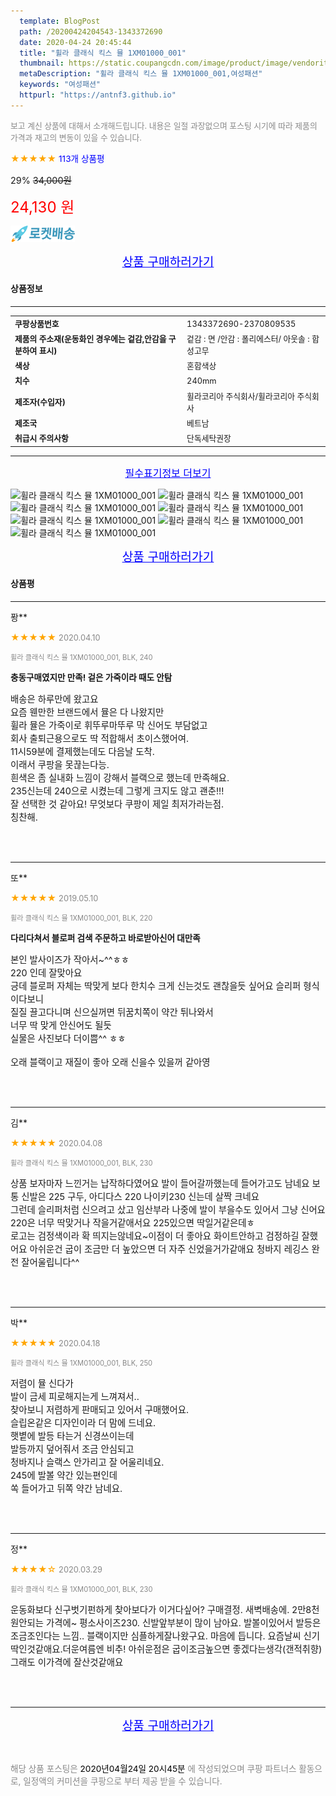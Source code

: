 ```yaml
---
  template: BlogPost
  path: /20200424204543-1343372690
  date: 2020-04-24 20:45:44
  title: "휠라 클래식 킥스 뮬 1XM01000_001"
  thumbnail: https://static.coupangcdn.com/image/product/image/vendoritem/2019/03/12/4404168781/4c59f273-6678-48c7-8ff7-19fcde74379f.jpg
  metaDescription: "휠라 클래식 킥스 뮬 1XM01000_001,여성패션"
  keywords: "여성패션"
  httpurl: "https://antnf3.github.io"
---
```

  
<span style="color: #888;font-size:0.8rem">보고 계신 상품에 대해서 소개해드립니다.
내용은 일절 과장없으며 포스팅 시기에 따라 제품의 가격과 재고의 변동이 있을 수 있습니다.</span>
  
<span style="color: orange;">★★★★★</span> <span style="color: blue;font-size: 0.85rem;">113개 상품평</span>

<span style="font-size: 0.9rem">29%</span> <span style="font-size: 0.9rem">~~34,000원~~</span>

<span style="color: red;font-size: 1.5rem;">24,130 원</span>

![로켓배송](/assets/rocket_logo.png)

<p align="center"><a href="http://me2.do/5iY5JrvH" style="font-size: 1.2rem; color: blue;">상품 구매하러가기</a></p>

#### 상품정보

---

|                  |                       |
| ---------------- | --------------------- |
| **<span style="font-size:0.8rem;">쿠팡상품번호</span>** | <span style="font-size:0.8rem;">1343372690-2370809535</span> |
| **<span style="font-size:0.8rem;">제품의 주소재(운동화인 경우에는 겉감,안감을 구분하여 표시)</span>**    | <span style="font-size:0.8rem;">겉감 : 면 /안감 : 폴리에스터/ 아웃솔 : 합성고무</span>        |
| **<span style="font-size:0.8rem;">색상</span>**    | <span style="font-size:0.8rem;">혼합색상</span>        |
| **<span style="font-size:0.8rem;">치수</span>**    | <span style="font-size:0.8rem;">240mm</span>        |
| **<span style="font-size:0.8rem;">제조자(수입자)</span>**    | <span style="font-size:0.8rem;">휠라코리아 주식회사/휠라코리아 주식회사</span>        |
| **<span style="font-size:0.8rem;">제조국</span>**    | <span style="font-size:0.8rem;">베트남</span>        |
| **<span style="font-size:0.8rem;">취급시 주의사항</span>**    | <span style="font-size:0.8rem;">단독세탁권장</span>        |



---

<p align="center"><a href="http://me2.do/5iY5JrvH" style="font-size: 1rem; color: blue;">필수표기정보 더보기</a></p>

![휠라 클래식 킥스 뮬 1XM01000_001](http://thumbnail9.coupangcdn.com/thumbnails/remote/q89/image/retail/images/2020/03/03/14/3/c2c82c2d-7b3d-4061-9bfb-b278f17119be.jpg)
![휠라 클래식 킥스 뮬 1XM01000_001](http://thumbnail7.coupangcdn.com/thumbnails/remote/q89/image/retail/images/2020/02/28/13/1/e9330b16-0847-4861-b442-53b42b007794.jpg)
![휠라 클래식 킥스 뮬 1XM01000_001](http://thumbnail6.coupangcdn.com/thumbnails/remote/q89/image/retail/images/2020/02/28/13/3/ccd0fb35-8f46-4dd4-8e3d-4895721b2d84.jpg)
![휠라 클래식 킥스 뮬 1XM01000_001](http://thumbnail10.coupangcdn.com/thumbnails/remote/q89/image/retail/images/2020/02/28/13/5/b4c4adcf-5218-4d73-bd08-7feda0439cf8.jpg)
![휠라 클래식 킥스 뮬 1XM01000_001](http://thumbnail8.coupangcdn.com/thumbnails/remote/q89/image/retail/images/2020/02/28/13/2/91763882-b081-482d-b63e-209c8da5e6fd.jpg)
![휠라 클래식 킥스 뮬 1XM01000_001](http://thumbnail10.coupangcdn.com/thumbnails/remote/q89/image/retail/images/2020/02/28/13/0/49e14478-ed3c-4abf-9ace-a2c31a7c3ab4.jpg)
![휠라 클래식 킥스 뮬 1XM01000_001](http://thumbnail9.coupangcdn.com/thumbnails/remote/q89/image/retail/images/2020/02/28/13/4/f38e815c-c114-48d5-8a90-4a255b3919a1.jpg)

<p align="center"><a href="http://me2.do/5iY5JrvH" style="font-size: 1.2rem; color: blue;">상품 구매하러가기</a></p>

#### 상품평
  
---
  
퐝**
    
<span style="color: orange;">★★★★★</span> <span style="font-size:0.8rem;color: #888;">2020.04.10</span>
    
<span style="color: #888;font-size:0.7rem">휠라 클래식 킥스 뮬 1XM01000_001, BLK, 240</span>
    
<span style="font-size:0.85rem">**충동구매였지만 만족! 겉은 가죽이라 때도 안탐**</span>
    
<span style="font-size: 0.9rem;">배송은 하루만에 왔고요<br/>요즘 웬만한 브랜드에서 뮬은 다 나왔지만<br/>휠라 뮬은 가죽이로 휘뚜루마뚜루 막 신어도 부담없고<br/>회사 출퇴근용으로도 딱 적합해서 초이스했어여.<br/>11시59분에 결제했는데도 다음날 도착.<br/>이래서 쿠팡을 못끊는다능.<br/>흰색은 좀 실내화 느낌이 강해서 블랙으로 했는데 만족해요.<br/>235신는데 240으로 시켰는데 그렇게 크지도 않고 괜춘!!!<br/>잘 선택한 것 같아요! 무엇보다 쿠팡이 제일 최저가라는점.<br/>칭찬해.</span>
    
<br>
<br>

---
  
또**
    
<span style="color: orange;">★★★★★</span> <span style="font-size:0.8rem;color: #888;">2019.05.10</span>
    
<span style="color: #888;font-size:0.7rem">휠라 클래식 킥스 뮬 1XM01000_001, BLK, 220</span>
    
<span style="font-size:0.85rem">**다리다쳐서  블로퍼 검색 주문하고 바로받아신어 대만족**</span>
    
<span style="font-size: 0.9rem;">본인 발사이즈가 작아서~^^ㅎㅎ<br/>220 인데 잘맞아요<br/>긍데 블로퍼 자체는 딱맞게 보다 한치수 크게 신는것도 괜찮을듯 싶어요 슬리퍼 형식이다보니<br/>질질 끌고다니며 신으실꺼면 뒤꿈치쪽이 약간 튀나와서<br/>너무 딱 맞게 안신어도 될듯<br/>실물은 사진보다 더이쁨^^ ㅎㅎ<br/><br/>오래 블랙이고 재질이 좋아 오래 신을수 있을꺼 같아영</span>
    
<br>
<br>

---
  
김**
    
<span style="color: orange;">★★★★★</span> <span style="font-size:0.8rem;color: #888;">2020.04.08</span>
    
<span style="color: #888;font-size:0.7rem">휠라 클래식 킥스 뮬 1XM01000_001, BLK, 230</span>
    

    
<span style="font-size: 0.9rem;">상품 보자마자 느낀거는 납작하다였어요 발이 들어갈까했는데 들어가고도 남네요 보통 신발은 225 구두, 아디다스 220 나이키230 신는데 살짝 크네요<br/>그런데 슬리퍼처럼 신으려고 샀고 임산부라 나중에 발이 부을수도 있어서 그냥 신어요 220은 너무 딱맞거나 작을거같애서요 225있으면 딱일거같은데ㅎ<br/>로고는 검정색이라 확 띄지는않네요~이점이 더 좋아요 화이트안하고 검정하길 잘했어요 아쉬운건 굽이 조금만 더 높았으면 더 자주 신었을거가같애요 청바지 레깅스 완전 잘어울립니다^^</span>
    
<br>
<br>

---
  
박**
    
<span style="color: orange;">★★★★★</span> <span style="font-size:0.8rem;color: #888;">2020.04.18</span>
    
<span style="color: #888;font-size:0.7rem">휠라 클래식 킥스 뮬 1XM01000_001, BLK, 250</span>
    

    
<span style="font-size: 0.9rem;">저렴이 뮬 신다가 <br/>발이 금세 피로해지는게 느껴져서..<br/>찾아보니 저렴하게 판매되고 있어서 구매했어요.<br/>슬립온같은 디자인이라 더 맘에 드네요.<br/>햇볕에 발등 타는거 신경쓰이는데<br/>발등까지 덮어줘서 조금 안심되고<br/>청바지나 슬랙스 안가리고 잘 어울리네요.<br/>245에 발볼 약간 있는편인데<br/>쏙 들어가고 뒤쪽 약간 남네요.</span>
    
<br>
<br>

---
  
정**
    
<span style="color: orange;">★★★★☆</span> <span style="font-size:0.8rem;color: #888;">2020.03.29</span>
    
<span style="color: #888;font-size:0.7rem">휠라 클래식 킥스 뮬 1XM01000_001, BLK, 230</span>
    

    
<span style="font-size: 0.9rem;">운동화보다 신구벗기펀하게 찾아보다가  이거다싶어? 구매결정. 새벽배송에. 2만8천원안되는 가격에~ 평소사이즈230.  신발앞부분이 많이 남아요. 발볼이있어서 발등은 조금조인다는 느낌..  블랙이지만 심플하게잘나왔구요.  마음에 듭니다.  요즘날씨 신기딱인것같애요.더운여름엔 비추! 아쉬운점은 굽이조금높으면  좋겠다는생각(갠적취향)  그래도 이가격에 잘산것같애요</span>
    
<br>
<br>


  
---
  
<p align="center"><a href="http://me2.do/5iY5JrvH" style="font-size: 1.2rem; color: blue;">상품 구매하러가기</a></p>
  
<br>
  
<span style="font-size: 0.85rem; color: #888;">해당 상품 포스팅은 <span style="color: #000;"> 2020년04월24일 20시45분 </span> 에 작성되었으며 쿠팡 파트너스 활동으로, 일정액의 커미션을 쿠팡으로 부터 제공 받을 수 있습니다.</span>